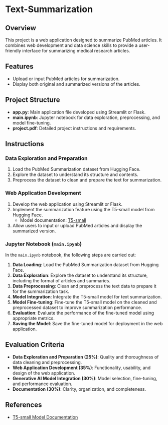 # Text-Summarization

## Overview
This project is a web application designed to summarize PubMed articles. It combines web development and data science skills to provide a user-friendly interface for summarizing medical research articles.

## Features

- Upload or input PubMed articles for summarization.
- Display both original and summarized versions of the articles.

## Project Structure

- **app.py**: Main application file developed using Streamlit or Flask.
- **main.ipynb**: Jupyter notebook for data exploration, preprocessing, and model fine-tuning.
- **project.pdf**: Detailed project instructions and requirements.

## Instructions

### Data Exploration and Preparation

1. Load the PubMed Summarization dataset from Hugging Face.
2. Explore the dataset to understand its structure and contents.
3. Preprocess the dataset to clean and prepare the text for summarization.

### Web Application Development

1. Develop the web application using Streamlit or Flask.
2. Implement the summarization feature using the T5-small model from Hugging Face.
   - Model documentation: [T5-small](https://huggingface.co/docs/transformers/en/model_doc/t5)
3. Allow users to input or upload PubMed articles and display the summarized version.

### Jupyter Notebook (`main.ipynb`)

In the `main.ipynb` notebook, the following steps are carried out:

1. **Data Loading**: Load the PubMed Summarization dataset from Hugging Face.
2. **Data Exploration**: Explore the dataset to understand its structure, including the format of articles and summaries.
3. **Data Preprocessing**: Clean and preprocess the text data to prepare it for the summarization task.
4. **Model Integration**: Integrate the T5-small model for text summarization.
5. **Model Fine-tuning**: Fine-tune the T5-small model on the cleaned and preprocessed dataset to improve summarization performance.
6. **Evaluation**: Evaluate the performance of the fine-tuned model using appropriate metrics.
7. **Saving the Model**: Save the fine-tuned model for deployment in the web application.

## Evaluation Criteria

- **Data Exploration and Preparation (25%)**: Quality and thoroughness of data cleaning and preprocessing.
- **Web Application Development (35%)**: Functionality, usability, and design of the web application.
- **Generative AI Model Integration (30%)**: Model selection, fine-tuning, and performance evaluation.
- **Documentation (30%)**: Clarity, organization, and completeness.

## References

- [T5-small Model Documentation](https://huggingface.co/docs/transformers/en/model_doc/t5)
